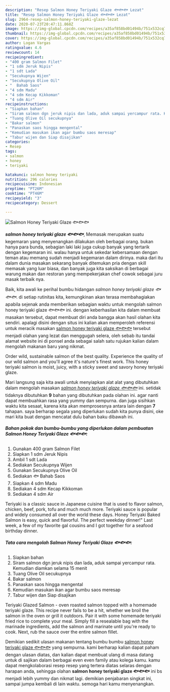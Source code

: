 ```yaml
---
description: "Resep Salmon Honey Teriyaki Glaze 🐟🐟🐟 Lezat"
title: "Resep Salmon Honey Teriyaki Glaze 🐟🐟🐟 Lezat"
slug: 2964-resep-salmon-honey-teriyaki-glaze-lezat
date: 2020-07-23T20:47:11.868Z
image: https://img-global.cpcdn.com/recipes/a35af858bd01494b/751x532cq70/salmon-honey-teriyaki-glaze-🐟🐟🐟-foto-resep-utama.jpg
thumbnail: https://img-global.cpcdn.com/recipes/a35af858bd01494b/751x532cq70/salmon-honey-teriyaki-glaze-🐟🐟🐟-foto-resep-utama.jpg
cover: https://img-global.cpcdn.com/recipes/a35af858bd01494b/751x532cq70/salmon-honey-teriyaki-glaze-🐟🐟🐟-foto-resep-utama.jpg
author: Logan Vargas
ratingvalue: 4.6
reviewcount: 14
recipeingredient:
- "400 gram Salmon Filet"
- "1 sdm Jeruk Nipis"
- "1 sdt Lada"
- "Secukupnya Wijen"
- "Secukupnya Olive Oil"
- "  Bahab Saos"
- "4 sdm Madu"
- "4 sdm Kecap Kikkoman"
- "4 sdm Air"
recipeinstructions:
- "Siapkan bahan"
- "Siram salmon dgn jeruk nipis dan lada, aduk sampai yercampur rata. Kemudian diamkan selama 15 menit"
- "Tuang Olive Oil secukupnya"
- "Bakar salmon"
- "Panaskan saos hingga mengental"
- "Kemudian masukan ikan agar bumbu saos meresap"
- "Tabur wijen dan Siap disajikan"
categories:
- Resep
tags:
- salmon
- honey
- teriyaki

katakunci: salmon honey teriyaki 
nutrition: 296 calories
recipecuisine: Indonesian
preptime: "PT26M"
cooktime: "PT46M"
recipeyield: "3"
recipecategory: Dessert

---
```



![Salmon Honey Teriyaki Glaze 🐟🐟🐟](https://img-global.cpcdn.com/recipes/a35af858bd01494b/751x532cq70/salmon-honey-teriyaki-glaze-🐟🐟🐟-foto-resep-utama.jpg)

<b><i>salmon honey teriyaki glaze 🐟🐟🐟</i></b>, Memasak merupakan suatu kegemaran yang menyenangkan dilakukan oleh berbagai orang. bukan hanya para bunda, sebagian laki laki juga cukup banyak yang tertarik dengan kegemaran ini. walau hanya untuk sekedar kebersamaan dengan teman atau memang sudah menjadi kegemaran dalam dirinya. maka dari itu dalam dunia masakan sekarang banyak ditemukan pria dengan skill memasak yang luar biasa, dan banyak juga kita saksikan di berbagai warung makan dan restoran yang mempekerjakan chef cowok sebagai juru masak terbaik nya.

Baik, kita awali ke perihal bumbu hidangan <i>salmon honey teriyaki glaze 🐟🐟🐟</i>. di setiap rutinitas kita, kemungkinan akan terasa membahagiakan apabila sejenak anda memberikan sebagian waktu untuk mengolah salmon honey teriyaki glaze 🐟🐟🐟 ini. dengan keberhasilan kita dalam membuat masakan tersebut, dapat membuat diri anda bangga akan hasil olahan kita sendiri. apalagi disini dengan situs ini kalian akan memperoleh referensi untuk meracik masakan <u>salmon honey teriyaki glaze 🐟🐟🐟</u> tersebut menjadi olahan yang lezat dan menggugah selera, oleh sebab itu tandai alamat website ini di ponsel anda sebagai salah satu rujukan kalian dalam mengolah makanan baru yang nikmat.

Order wild, sustainable salmon of the best quality. Experience the quality of our wild salmon and you&#39;ll agree it&#39;s nature&#39;s finest work. This honey teriyaki salmon is moist, juicy, with a sticky sweet and savory honey teriyaki glaze.


Mari langsung saja kita awali untuk menyiapkan alat alat yang dibutuhkan dalam mengolah masakan <u><i>salmon honey teriyaki glaze 🐟🐟🐟</i></u> ini. setidak tidaknya dibutuhkan <b>9</b> bahan yang dibutuhkan pada olahan ini. agar nanti dapat membuahkan rasa yang yummy dan sempurna. dan juga sisihkan waktu kita sesaat, karena kita akan memprosesnya antara lain dengan <b>7</b> tahapan. saya berharap segala yang diperlukan sudah kita punya disini, oke mari kita buat dengan mencatat dulu bahan baku dibawah ini.

<!--inarticleads1-->

##### Bahan pokok dan bumbu-bumbu yang diperlukan dalam pembuatan Salmon Honey Teriyaki Glaze 🐟🐟🐟:

1. Gunakan 400 gram Salmon Filet
1. Siapkan 1 sdm Jeruk Nipis
1. Ambil 1 sdt Lada
1. Sediakan Secukupnya Wijen
1. Gunakan Secukupnya Olive Oil
1. Sediakan  🐟 Bahab Saos
1. Siapkan 4 sdm Madu
1. Sediakan 4 sdm Kecap Kikkoman
1. Sediakan 4 sdm Air


Teriyaki is a classic sauce in Japanese cuisine that is used to flavor salmon, chicken, beef, pork, tofu and much much more. Teriyaki sauce is popular and widely consumed all over the world these days. Honey Teriyaki Baked Salmon is easy, quick and flavorful. The perfect weekday dinner!&#34; Last week, a few of my favorite gal cousins and I got together for a seafood birthday dinner. 

<!--inarticleads2-->

##### Tata cara mengolah Salmon Honey Teriyaki Glaze 🐟🐟🐟:

1. Siapkan bahan
1. Siram salmon dgn jeruk nipis dan lada, aduk sampai yercampur rata. Kemudian diamkan selama 15 menit
1. Tuang Olive Oil secukupnya
1. Bakar salmon
1. Panaskan saos hingga mengental
1. Kemudian masukan ikan agar bumbu saos meresap
1. Tabur wijen dan Siap disajikan


Teriyaki Glazed Salmon - oven roasted salmon topped with a homemade teriyaki glaze. This recipe never fails to be a hit, whether we broil the salmon in the oven or grill it outdoors. Pair it with some homemade teriyaki fried rice to complete your meal. Simply fill a resealable bag with the marinade ingredients, add the salmon and marinate until you&#39;re ready to cook. Next, rub the sauce over the entire salmon fillet. 

Demikian sedikit ulasan makanan tentang bumbu bumbu <u>salmon honey teriyaki glaze 🐟🐟🐟</u> yang sempurna. kami berharap kalian dapat paham dengan ulasan diatas, dan kalian dapat membuat ulang di masa datang untuk di sajikan dalam berbagai even even family atau kolega kamu. kamu dapat mengkolaborasi resep resep yang tertera diatas selaras dengan harapan anda, sehingga olahan <b>salmon honey teriyaki glaze 🐟🐟🐟</b> ini bs menjadi lebih yummy dan nikmat lagi. demikian penjabaran singkat ini, sampai jumpa kembali di lain waktu. semoga hari kamu menyenangkan.
